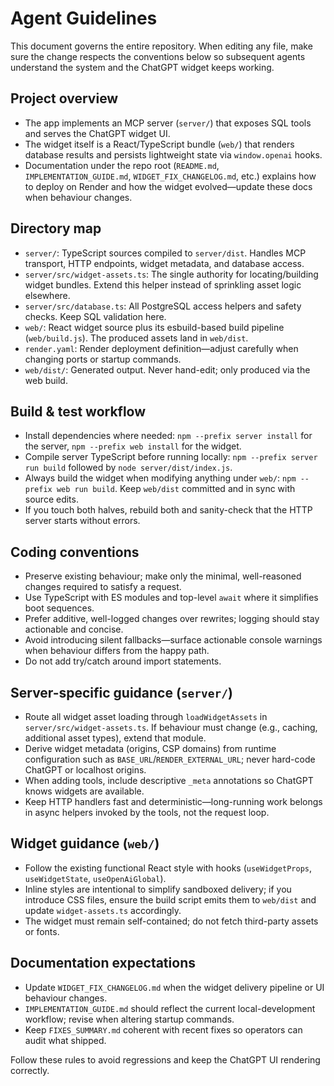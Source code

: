 # Agent Guidelines

This document governs the entire repository. When editing any file, make sure the change respects the conventions below so subsequent agents understand the system and the ChatGPT widget keeps working.

## Project overview
- The app implements an MCP server (`server/`) that exposes SQL tools and serves the ChatGPT widget UI.
- The widget itself is a React/TypeScript bundle (`web/`) that renders database results and persists lightweight state via `window.openai` hooks.
- Documentation under the repo root (`README.md`, `IMPLEMENTATION_GUIDE.md`, `WIDGET_FIX_CHANGELOG.md`, etc.) explains how to deploy on Render and how the widget evolved—update these docs when behaviour changes.

## Directory map
- `server/`: TypeScript sources compiled to `server/dist`. Handles MCP transport, HTTP endpoints, widget metadata, and database access.
- `server/src/widget-assets.ts`: The single authority for locating/building widget bundles. Extend this helper instead of sprinkling asset logic elsewhere.
- `server/src/database.ts`: All PostgreSQL access helpers and safety checks. Keep SQL validation here.
- `web/`: React widget source plus its esbuild-based build pipeline (`web/build.js`). The produced assets land in `web/dist`.
- `render.yaml`: Render deployment definition—adjust carefully when changing ports or startup commands.
- `web/dist/`: Generated output. Never hand-edit; only produced via the web build.

## Build & test workflow
- Install dependencies where needed: `npm --prefix server install` for the server, `npm --prefix web install` for the widget.
- Compile server TypeScript before running locally: `npm --prefix server run build` followed by `node server/dist/index.js`.
- Always build the widget when modifying anything under `web/`: `npm --prefix web run build`. Keep `web/dist` committed and in sync with source edits.
- If you touch both halves, rebuild both and sanity-check that the HTTP server starts without errors.

## Coding conventions
- Preserve existing behaviour; make only the minimal, well-reasoned changes required to satisfy a request.
- Use TypeScript with ES modules and top-level `await` where it simplifies boot sequences.
- Prefer additive, well-logged changes over rewrites; logging should stay actionable and concise.
- Avoid introducing silent fallbacks—surface actionable console warnings when behaviour differs from the happy path.
- Do not add try/catch around import statements.

## Server-specific guidance (`server/`)
- Route all widget asset loading through `loadWidgetAssets` in `server/src/widget-assets.ts`. If behaviour must change (e.g., caching, additional asset types), extend that module.
- Derive widget metadata (origins, CSP domains) from runtime configuration such as `BASE_URL`/`RENDER_EXTERNAL_URL`; never hard-code ChatGPT or localhost origins.
- When adding tools, include descriptive `_meta` annotations so ChatGPT knows widgets are available.
- Keep HTTP handlers fast and deterministic—long-running work belongs in async helpers invoked by the tools, not the request loop.

## Widget guidance (`web/`)
- Follow the existing functional React style with hooks (`useWidgetProps`, `useWidgetState`, `useOpenAiGlobal`).
- Inline styles are intentional to simplify sandboxed delivery; if you introduce CSS files, ensure the build script emits them to `web/dist` and update `widget-assets.ts` accordingly.
- The widget must remain self-contained; do not fetch third-party assets or fonts.

## Documentation expectations
- Update `WIDGET_FIX_CHANGELOG.md` when the widget delivery pipeline or UI behaviour changes.
- `IMPLEMENTATION_GUIDE.md` should reflect the current local-development workflow; revise when altering startup commands.
- Keep `FIXES_SUMMARY.md` coherent with recent fixes so operators can audit what shipped.

Follow these rules to avoid regressions and keep the ChatGPT UI rendering correctly.
